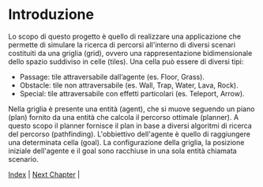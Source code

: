 # Introduzione
Lo scopo di questo progetto è quello di realizzare una applicazione che permette di simulare la ricerca di percorsi all'interno di diversi scenari costituiti da una griglia (grid), ovvero una rappresentazione bidimensionale dello spazio suddiviso in celle (tiles). 
Una cella può essere di diversi tipi: 
- Passage: tile attraversabile dall’agente (es. Floor, Grass).
- Obstacle: tile non attraversabile (es. Wall, Trap, Water, Lava, Rock).
- Special: tile attraversabile con effetti particolari (es. Teleport, Arrow).

Nella griglia è presente una entità (agent), che si muove seguendo un piano (plan) fornito da una entità che calcola il percorso ottimale (planner). A questo scopo il planner fornisce il plan in base a diversi algoritmi di ricerca del percorso (pathfinding). L'obbiettivo dell'agente è quello di raggiungere una determinata cella (goal).
La configurazione della griglia, la posizione iniziale dell'agente e il goal sono racchiuse in una sola entità chiamata scenario.

 [Index](../index.md) | [Next Chapter](../2-development_process/index.md) |
